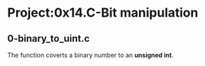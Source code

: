 # Project:0x14.C-Bit manipulation

## 0-binary_to_uint.c

The function coverts a binary number to an **unsigned int**.

## 